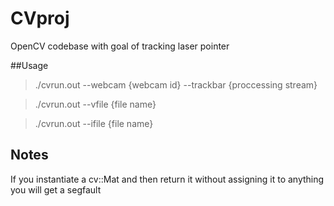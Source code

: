 # CVproj
OpenCV codebase with goal of tracking laser pointer

##Usage

> ./cvrun.out --webcam {webcam id} --trackbar {proccessing stream}

> ./cvrun.out --vfile {file name}

> ./cvrun.out --ifile {file name}

## Notes 

If you instantiate a cv::Mat and then return it without assigning it to
anything you will get a segfault



